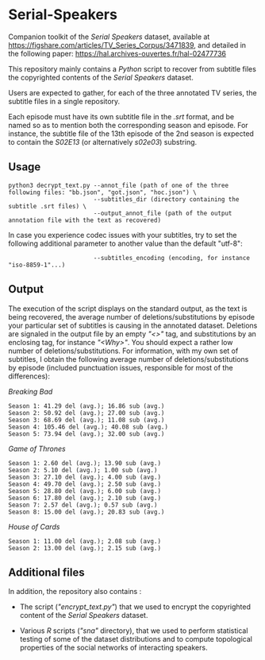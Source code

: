# Serial-Speakers
Companion toolkit of the *Serial Speakers* dataset, available at https://figshare.com/articles/TV_Series_Corpus/3471839, and detailed in the following paper: https://hal.archives-ouvertes.fr/hal-02477736

This repository mainly contains a *Python* script to recover from subtitle files the copyrighted contents of the *Serial Speakers* dataset.

Users are expected to gather, for each of the three annotated TV series, the subtitle files in a single repository.

Each episode must have its own subtitle file in the *.srt* format, and be named so as to mention both the corresponding season and episode. For instance, the subtitle file of the 13th episode of the 2nd season is expected to contain the *S02E13* (or alternatively *s02e03*) substring.

## Usage

```
python3 decrypt_text.py --annot_file (path of one of the three following files: "bb.json", "got.json", "hoc.json") \
                        --subtitles_dir (directory containing the subtitle .srt files) \
                        --output_annot_file (path of the output annotation file with the text as recovered)
 ```
In case you experience codec issues with your subtitles, try to set the following additional parameter to another value than the default "utf-8":

```
                        --subtitles_encoding (encoding, for instance "iso-8859-1"...)
```

## Output

The execution of the script displays on the standard output, as the text is being recovered, the average number of deletions/substitutions by episode your particular set of subtitles is causing in the annotated dataset. Deletions are signaled in the output file by an empty *"<>"* tag, and substitutions by an enclosing tag, for instance *"\<Why\>"*. You should expect a rather low number of deletions/substitutions. For information, with my own set of subtitles, I obtain the following average number of deletions/substitutions by episode (included punctuation issues, responsible for most of the differences):

  *Breaking Bad*
  ```
  Season 1: 41.29 del (avg.); 16.86 sub (avg.)
  Season 2: 50.92 del (avg.); 27.00 sub (avg.)
  Season 3: 68.69 del (avg.); 11.08 sub (avg.)
  Season 4: 105.46 del (avg.); 40.08 sub (avg.)
  Season 5: 73.94 del (avg.); 32.00 sub (avg.)
  ```
  *Game of Thrones*
  ```
  Season 1: 2.60 del (avg.); 13.90 sub (avg.)
  Season 2: 5.10 del (avg.); 1.00 sub (avg.)
  Season 3: 27.10 del (avg.); 4.00 sub (avg.)
  Season 4: 49.70 del (avg.); 2.50 sub (avg.)
  Season 5: 28.80 del (avg.); 6.00 sub (avg.)
  Season 6: 17.80 del (avg.); 2.10 sub (avg.)
  Season 7: 2.57 del (avg.); 0.57 sub (avg.)
  Season 8: 15.00 del (avg.); 20.83 sub (avg.)
  ```
  *House of Cards*
  ```
  Season 1: 11.00 del (avg.); 2.08 sub (avg.)
  Season 2: 13.00 del (avg.); 2.15 sub (avg.)
  ```
  
## Additional files

In addition, the repository also contains :

- The script (*"encrypt_text.py"*) that we used to encrypt the copyrighted content of the *Serial Speakers* dataset.

- Various *R* scripts (*"sna"* directory), that we used to perform statistical testing of some of the dataset distributions and to compute topological properties of the social networks of interacting speakers.
